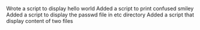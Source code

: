 Wrote a script to display hello world
Added a script to print confused smiley
Added a script to display the passwd file in etc directory
Added a script that display content of two files 
